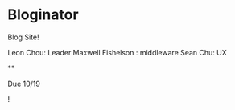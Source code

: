 # Bloginator

Blog Site!

Leon Chou: Leader
Maxwell Fishelson : middleware
Sean Chu: UX

**

Due 10/19

!
